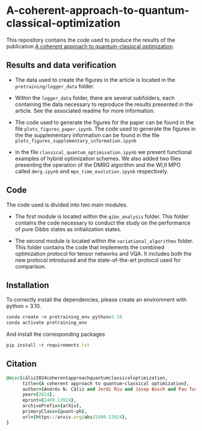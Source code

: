 # A-coherent-approach-to-quantum-classical-optimization

This repository contains the code used to produce the results of the publication [A coherent approach to quantum-classical optimization](https://arxiv.org/abs/2409.13924).

## Results and data verification

- The data used to create the figures in the article is located in the `pretraining/logger_data` folder.

- Within the `logger_data` folder, there are several subfolders, each containing the data necessary to reproduce the results presented in the article. See the associated readme for more information.

- The code used to generate the figures for the paper can be found in the file `plots_figures_paper.ipynb`. The code used to generate the figures in the the supplementary information can be found in the file `plots_figures_supplementary_information.ipynb` 

- In the file `classical_quantum_optimisation.ipynb` we present functional examples of hybrid optimization schemes. We also added two files presenting the operation of the DMRG algorithm and the WI,II MPO called `dmrg.ipynb` and `mpo_time_evolution.ipynb` respectively.


## Code 

The code used is divided into two main modules. 

- The first module is located within the `qibo_analysis` folder. This folder contains the code necessary to conduct the study on the performance of pure Gibbs states as initialization states. 

- The second module is located within the `variational_algorithms` folder. This folder contains the code that implements the combined optimization protocol for tensor networks and VQA. It includes both the new protocol introduced and the state-of-the-art protocol used for comparison.


## Installation

To correctly install the dependencies, please create an environment with python = 3.10.


```ruby
conda create -n pretraining_env python=3.10
conda activate pretraining_env
```

And install the corresponding packages

```ruby
pip install -r requirements.txt
```

## Citation

```ruby
@misc{cáliz2024coherentapproachquantumclassicaloptimization,
      title={A coherent approach to quantum-classical optimization}, 
      author={Andrés N. Cáliz and Jordi Riu and Josep Bosch and Pau Torrente and Jose Miralles and Arnau Riera},
      year={2024},
      eprint={2409.13924},
      archivePrefix={arXiv},
      primaryClass={quant-ph},
      url={https://arxiv.org/abs/2409.13924}, 
}
```